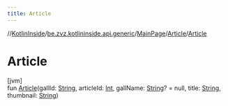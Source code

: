 ```yaml
---
title: Article
---
```

//[KotlinInside](../../../../index.html)/[be.zvz.kotlininside.api.generic](../../index.html)/[MainPage](../index.html)/[Article](index.html)/[Article](-article.html)



# Article



[jvm]\
fun [Article](-article.html)(gallId: [String](https://kotlinlang.org/api/latest/jvm/stdlib/kotlin/-string/index.html), articleId: [Int](https://kotlinlang.org/api/latest/jvm/stdlib/kotlin/-int/index.html), gallName: [String](https://kotlinlang.org/api/latest/jvm/stdlib/kotlin/-string/index.html)? = null, title: [String](https://kotlinlang.org/api/latest/jvm/stdlib/kotlin/-string/index.html), thumbnail: [String](https://kotlinlang.org/api/latest/jvm/stdlib/kotlin/-string/index.html))




